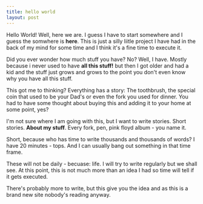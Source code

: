 ```yaml
---
title: hello world
layout: post
---
```


Hello World! Well, here we are. I guess I have to start somewhere and I guess the somwhere is **here**. This is just a silly liitle project I have had in the back of my mind for some time and I think it's a fine time to execute it.

Did you ever wonder how much stuff you have? No? Well, I have. Mostly because i never used to have **all this stuff!** but then I got older and had a kid and the stuff just grows and grows to the point you don't even know why you have all this stuff.

This got me to thinking? Everything has a story: The toothbrush, the special coin that used to be your Dad's or even the fork you used for dinner. You had to have some thought about buying this and adding it to your home at some point, yes?

I'm not sure where I am going with this, but I want to write stories. Short stories. **About my stuff**. Every fork, pen, pink floyd album - you name it.

Short, because who has time to write thousands and thousands of words?  I have 20 minutes - tops. And I can usually bang out something in that time frame.

These will not be daily - becuase: life. I will try to write regularly but we shall see. At this point, this is not much more than an idea I had so time will tell if it gets executed.

There's probably more to write, but this give you the idea and as this is a brand new site nobody's reading anyway.